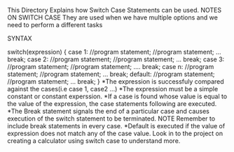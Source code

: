 This Directory Explains how Switch Case Statements can be used.
NOTES ON SWITCH CASE
They are used when we have multiple options and we need to perform a different tasks

SYNTAX

switch(expression)
{
case 1:
//program statement;
//program statement;
...
break;
case 2:
//program statement;
//program statement;
...
break;
case 3:
//program statement;
//program statement;
....
break;
case n:
//program statement;
//program statement;
...
break;
default:
//program statement;
//program statement;
...
break;
}
*The expression is successfuly compared against the cases(i.e case 1, case2 ...)
*The expression must be a simple constant or constant experssion.
*If a case is found whose value is equal to the value  of the expression, the case statements following are executed.
*The Break statement signals the end of a particular case and causes execution of the switch statement to be terminated.
NOTE
Remember to include break statements in every case.
*Default is executed if the value of expression does not match any of the case value.
Look in to the project on creating a calculator using switch case to understand more.
